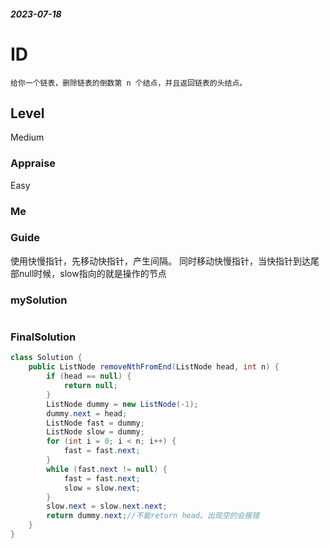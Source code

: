 ##### 2023-07-18
# ID
```
给你一个链表，删除链表的倒数第 n 个结点，并且返回链表的头结点。
```
## Level
Medium
### Appraise
Easy
### Me



### Guide
使用快慢指针，先移动快指针，产生间隔。
同时移动快慢指针，当快指针到达尾部null时候，slow指向的就是操作的节点

### mySolution
```java

```
### FinalSolution
```java
class Solution {
    public ListNode removeNthFromEnd(ListNode head, int n) {
        if (head == null) {
            return null;
        }
        ListNode dummy = new ListNode(-1);
        dummy.next = head;
        ListNode fast = dummy;
        ListNode slow = dummy;
        for (int i = 0; i < n; i++) {
            fast = fast.next;
        }
        while (fast.next != null) {
            fast = fast.next;
            slow = slow.next;
        }
        slow.next = slow.next.next;
        return dummy.next;//不能return head。出现空的会报错
    }
}
```
